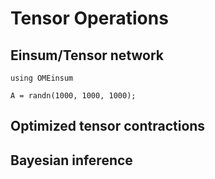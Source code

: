 # Tensor Operations
## Einsum/Tensor network
```@repl einsum
using OMEinsum

A = randn(1000, 1000, 1000);
```

## Optimized tensor contractions

## Bayesian inference